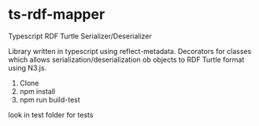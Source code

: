 # ts-rdf-mapper

Typescript RDF Turtle Serializer/Deserializer

Library written in typescript using reflect-metadata. Decorators for classes which allows serialization/deserialization
ob objects to RDF Turtle format using N3.js.

1. Clone
2. npm install
3. npm run build-test

look in test folder for tests
